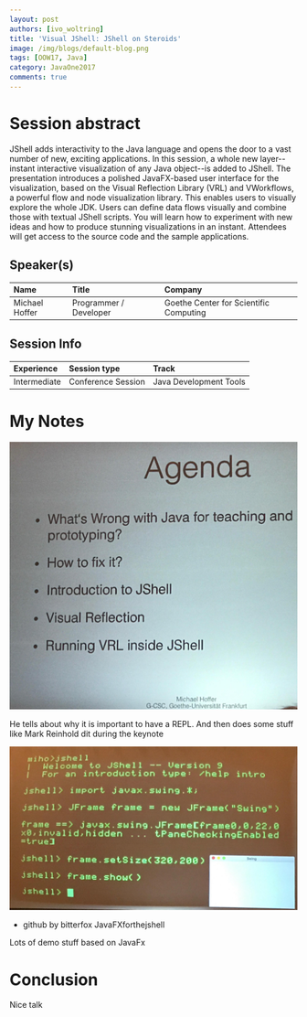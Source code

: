 ```yaml
---
layout: post
authors: [ivo_woltring]
title: 'Visual JShell: JShell on Steroids'
image: /img/blogs/default-blog.png
tags: [OOW17, Java]
category: JavaOne2017
comments: true
---
```



# Session abstract

JShell adds interactivity to the Java language and opens the door to a vast number of new, exciting applications. In this session, a whole new layer--instant interactive visualization of any Java object--is added to JShell. The presentation introduces a polished JavaFX-based user interface for the visualization, based on the Visual Reflection Library (VRL) and VWorkflows, a powerful flow and node visualization library. This enables users to visually explore the whole JDK. Users can define data flows visually and combine those with textual JShell scripts. You will learn how to experiment with new ideas and how to produce stunning visualizations in an instant. Attendees will get access to the source code and the sample applications.
<!--more-->
## Speaker(s)

|Name|Title|Company|
|:---|:---|:---|
|Michael Hoffer|Programmer / Developer|Goethe Center for Scientific Computing|


## Session Info

| Experience | Session type | Track  |
|:-----------|:-------------|:-------|
| Intermediate | Conference Session | Java Development Tools |

# My Notes

![visual-jshell-jshell-on-steroids](/img/blogs/2017/visual-jshell-jshell-on-steroids/CON6166__visual-jshell-jshell-on-steroids.jpg)

He tells about why it is important to have a REPL. And then does some stuff like Mark Reinhold dit during the keynote 

![visual-jshell-jshell-on-steroids](/img/blogs/2017/visual-jshell-jshell-on-steroids/CON6166__visual-jshell-jshell-on-steroids_1.jpg)

* github by bitterfox JavaFXforthejshell

Lots of demo stuff based on JavaFx



# Conclusion 

Nice talk
        
